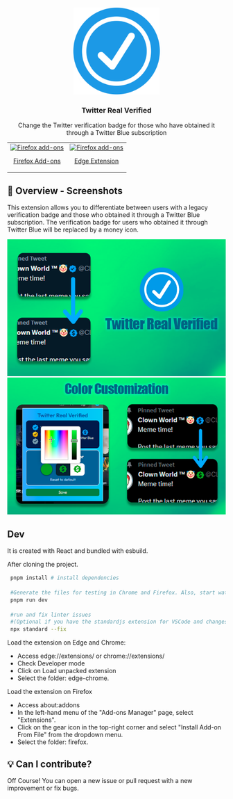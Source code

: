 <p align="center">
  <img src="assets/Icon.png" width="200px" alt="Real Verify Extension" />
</p>
<h3 align="center">Twitter Real Verified</h3>
<p align="center">
 Change the Twitter verification badge for those who have obtained it through a Twitter Blue subscription
</p>
<table cellspacing="0" cellpadding="0" align="center">
  <tr>
    <td valign="center">
      <a href="https://addons.mozilla.org/es/firefox/addon/twitter-real-verified/">
        <img src="https://user-images.githubusercontent.com/22908993/166417727-3481fef4-00e5-4cf0-bb03-27fb880d993c.png" alt="Firefox add-ons" />
        <p align="center">Firefox Add-ons</p>
      </a>
    </td>
        <td valign="center">
      <a href="https://microsoftedge.microsoft.com/addons/detail/twitter-real-verified/llkfeengcmnpbpcgmchgjcjmfoekedij">
        <img height ="55px" src="https://www.siteimprove.com/globalassets/media/shared/page-specific/integrations/browser-extensions/microsoftstore.png?mode=crop" alt="Firefox add-ons" />
        <p align="center">Edge Extension</p>
      </a>
    </td>
  </tr>
</table>


## 👀 Overview - Screenshots
<p>This extension allows you to differentiate between users with a legacy verification badge and those who obtained it through a Twitter Blue subscription. The verification badge for users who obtained it through Twitter Blue will be replaced by a money icon.</p>
<p align="center">
  <img src="overview-img/twVerified-preview1.png" width="600px" alt="Real Verify Extension" />
  <img src="overview-img/twVerified-preview2.png" width="600px" alt="Real Verify Extension" />
</p>

## Dev
It is created with React and bundled with esbuild.

After cloning the project.

```bash
 pnpm install # install dependencies

 #Generate the files for testing in Chrome and Firefox. Also, start watching for changes in files
 pnpm run dev

 #run and fix linter issues 
 #(Optional if you have the standardjs extension for VSCode and changes are made on save.)
 npx standard --fix 
```

Load the extension on Edge and Chrome:

- Access edge://extensions/ or chrome://extensions/
- Check Developer mode
- Click on Load unpacked extension
- Select the folder: edge-chrome.

Load the extension on Firefox
- Access about:addons
- In the left-hand menu of the "Add-ons Manager" page, select "Extensions".
- Click on the gear icon in the top-right corner and select "Install Add-on From File" from the dropdown menu.
- Select the folder: firefox.

## :bulb: Can I contribute?
Off Course! You can open a new issue or pull request with a new improvement or fix bugs.
